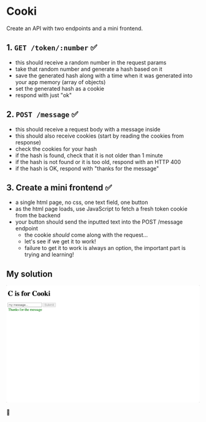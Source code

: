 # Cooki

Create an API with two endpoints and a mini frontend.

## 1. `GET /token/:number` ✅

- this should receive a random number in the request params
- take that random number and generate a hash based on it
- save the generated hash along with a time when it was generated into your app memory (array of objects)
- set the generated hash as a cookie
- respond with just "ok"

## 2. `POST /message` ✅

- this should receive a request body with a message inside
- this should also receive cookies (start by reading the cookies from response)
- check the cookies for your hash
- if the hash is found, check that it is not older than 1 minute
- if the hash is not found or it is too old, respond with an HTTP 400
- if the hash is OK, respond with "thanks for the message"

## 3. Create a mini frontend ✅

- a single html page, no css, one text field, one button
- as the html page loads, use JavaScript to fetch a fresh token cookie from the backend
- your button should send the inputted text into the POST /message endpoint
  - the cookie *should* come along with the request...
  - let's see if we get it to work!
  - failure to get it to work is always an option, the important part is trying and learning!


## My solution
![demo](./public/demo.gif)



🐼
